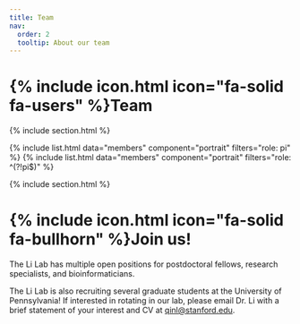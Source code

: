 ```yaml
---
title: Team
nav:
  order: 2
  tooltip: About our team
---
```


# {% include icon.html icon="fa-solid fa-users" %}Team

{% include section.html %}

{% include list.html data="members" component="portrait" filters="role: pi" %}
{% include list.html data="members" component="portrait" filters="role: ^(?!pi$)" %}

{% include section.html %}
# {% include icon.html icon="fa-solid fa-bullhorn" %}Join us!

The Li Lab has multiple open positions for postdoctoral fellows, research specialists, and bioinformaticians.

The Li Lab is also recruiting several graduate students at the University of Pennsylvania! If interested in rotating in our lab, please email Dr. Li with a brief statement of your interest and CV at qinl@stanford.edu.

<!-- {% capture content %}

{% include figure.html image="images/photo.jpg" %}
{% include figure.html image="images/photo.jpg" %}
{% include figure.html image="images/photo.jpg" %}

{% endcapture %}

{% include grid.html style="square" content=content %} -->
